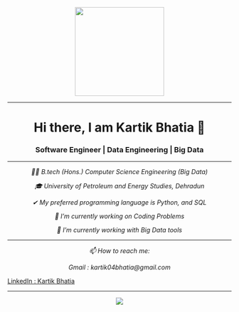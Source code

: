<p align="center">
  <img src="https://user-images.githubusercontent.com/47741271/174141108-b02d171a-0ad3-4ead-a5c3-52a63ac750d2.png" height="200"/>
</p>

<hr>
<h1 align="center">Hi there, I am Kartik Bhatia 👋</h1>
<h3 align="center">Software Engineer | Data Engineering | Big Data</h3>

<hr>

<p align="center">
  <em> 👨‍🎓 B.tech (Hons.) Computer Science Engineering (Big Data) </em>
</p>

<p align="center">
  <em> 🎓 University of Petroleum and Energy Studies, Dehradun </em>
</p>

<p align="center">
  <em> ✔ My preferred programming language is Python, and SQL </em>
</p>

<p align="center">
  <em> 🔭 I’m currently working on Coding Problems </em>
</p>

<p align="center">
  <em> 🌱 I’m currently working with Big Data tools </em>
</p>

<hr>

<p align="center">
  <em> 📫 How to reach me: </em>
</p>

<p align="center">  
  <em> Gmail : kartik04bhatia@gmail.com </em>
</p>

[LinkedIn : Kartik Bhatia](https://www.linkedin.com/in/karttiik/)



<hr>
  
<p align="center">
  <img src ="https://github-readme-stats.vercel.app/api?username=karttiik&show_icons=true&theme=tokyonight">
</p>














<!---
karttiik/karttiik is a ✨ special ✨ repository because its `README.md` (this file) appears on your GitHub profile.
You can click the Preview link to take a look at your changes.
--->
